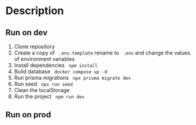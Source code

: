 # Description

## Run on dev
1. Clone repository
2. Create a copy of ``` .env.template``` rename to ``` .env``` and change the values of environment variables
3. Install dependencies ``` npm install```
4. Build database ``` docker compose up -d```
5. Run prisma migrations ``` npx prisma migrate dev```
6. Run seed ``` npx run seed```
7. Clean the localStorage
8. Run the project ``` npm run dev```


## Run on prod

